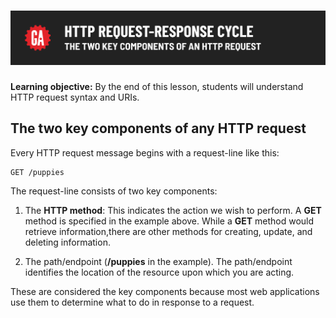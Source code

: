 # ![HTTP Request-Response Cycle - The Two Key Components of an HTTP Request](./assets/hero.png)

**Learning objective:** By the end of this lesson, students will understand HTTP request syntax and URIs.

## The two key components of any HTTP request

Every HTTP request message begins with a request-line like this: 

```terminal
GET /puppies
```

The request-line consists of two key components:

1. The **HTTP method**: This indicates the action we wish to perform. A **GET** method is specified in the example above. While a **GET** method would retrieve information,there are other methods for creating, update, and deleting information.

2. The path/endpoint (**/puppies** in the example). The path/endpoint identifies the location of the resource upon which you are acting.

These are considered the key components because most web applications use them to determine what to do in response to a request.